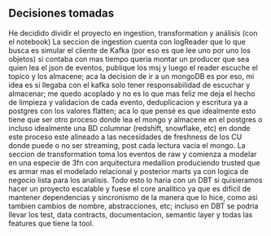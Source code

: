 ## Decisiones tomadas
He decidido dividir el proyecto en ingestion, transformation y análisis (con el notebook)
La seccion de ingestion cuenta con logReader que lo que busca es simular el cliente de Kafka (por eso es que lee uno por uno los objetos) si contaba con mas tiempo queria montar un producer que sea quien lea el json de eventos, publique los msj y luego el reader escuche el topico y los almacene; aca la decision de ir a un mongoDB es por eso, mi idea es si llegaba con el kafka solo tener responsabilidad de escuchar y almacenar; me quedo acoplado y no es lo que mas feliz me deja el hecho de limpieza y validacion de cada evento, deduplicacion y escritura ya a postgres con los valores flatten; aca lo que pensé es que idealmente esto tiene que ser otro proceso donde lea el mongo y almacene en el postgres o incluso idealmente una BD columnar (redshift, snowflake, etc) en donde este proceso este alineado a las necesidades de freshness de los CU donde puede o no ser streaming, post cada lectura vacia el mongo.
La seccion de transformation toma los eventos de raw y comienza a modelar en una especie de 3fn con arquitectura medallion produciendo trusted que es armar mas el modelado relacional y posterior marts ya con logica de negocio lista para los analisis. Todo esto lo haria con un DBT si quisieramos hacer un proyecto escalable y fuese el core analitico ya que es dificil de mantener dependencias y sincronismo de la manera que lo hice, como asi tambien cambios de nombre, abstracciones, etc; incluso en DBT se podria llevar los test, data contracts, documentacion, semantic layer y todas las features que tiene la tool.
